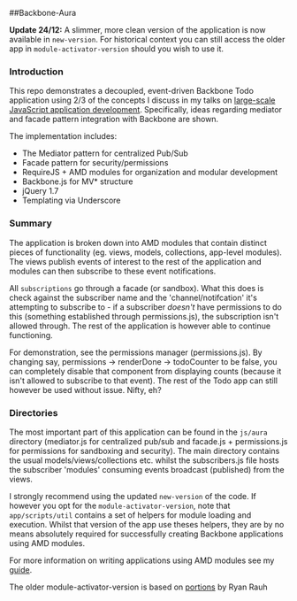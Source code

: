 ##Backbone-Aura

<strong>Update 24/12:</strong> A slimmer, more clean version of the application is now available in <code>new-version</code>. For historical context you can still access the older app in <code>module-activator-version</code> should you wish to use it.

### Introduction

This repo demonstrates a decoupled, event-driven Backbone Todo application using 2/3 of the concepts I discuss in my talks on [large-scale JavaScript application development](http://addyosmani.com/largescalejavascript). Specifically, ideas regarding mediator and facade pattern integration with Backbone are shown.

The implementation includes:

<ul>
<li>The Mediator pattern for centralized Pub/Sub</li>
<li>Facade pattern for security/permissions</li>
<li>RequireJS + AMD modules for organization and modular development</li>
<li>Backbone.js for MV* structure</li>
<li>jQuery 1.7</li>
<li>Templating via Underscore</li>
</ul>

### Summary

The application is broken down into AMD modules that contain distinct pieces of functionality (eg. views, models, collections, app-level modules). The views publish events of interest to the rest of the application and modules can then subscribe to these event notifications. 

All <code>subscriptions</code> go through a facade (or sandbox). What this does is check against the subscriber name and the 'channel/notifcation' it's attempting to subscribe to - if a subscriber *doesn't* have permissions to do this (something established through permissions.js), the subscription isn't allowed through. The rest of the application is however able to continue functioning. 

For demonstration, see the permissions manager (permissions.js). By changing say, permissions -> renderDone -> todoCounter to be false, you can completely disable that component from displaying counts (because it isn't allowed to subscribe to that event). The rest of the Todo app can still however be used without issue. Nifty, eh?

### Directories

The most important part of this application can be found in the <code>js/aura</code> directory (mediator.js for centralized pub/sub and facade.js + permissions.js for permissions for sandboxing and security). The main directory contains the usual models/views/collections etc. whilst the subscribers.js file hosts the subscriber 'modules' consuming events broadcast (published) from the views.

I strongly recommend using the updated <code>new-version</code> of the code. If however you opt for the <code>module-activator-version</code>, note that <code>app/scripts/util</code> contains a set of helpers for module loading and execution. Whilst that version of the app use theses helpers, they are by no means absolutely required for successfully creating Backbone applications using AMD modules. 

For more information on writing applications using AMD modules see my [guide](http://addyosmani.com/writing-modular-js).

The older module-activator-version is based on [portions](https://github.com/addyosmani/Backbone_RequireJS) by Ryan Rauh


